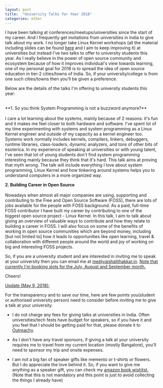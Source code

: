 ```yaml
---
layout: post
title:  "University Talks for Year 2018"
categories: other
---
```

I have been talking at conferences/meetups/universities since the start of my career. And I frequently get invitations from universities in India to give talk about my work. I no longer take Linux Kernel workshops (all the material including slides can be found <a href="https://github.com/nerdyvaishali/Linux-Kernel-Workshop">here</a> and I aim to keep improving it) at universities but instead I've two talks to offer to university students this year. As I really believe in the power of open source community and ecosystem because of how it improves individual's view towards learning, one of my personal goal for 2018 is to spread the idea of open source education in tier-2 cities/towns of India. So, if your university/college is from one such cities/towns then you'll be given a preference.

Below are the details of the talks I'm offering to university students this year:

<br>
**1. So you think System Programming is not a buzzword anymore?**
<br><br>
I care a lot learning about the systems, mainly because of 2 reasons:  it's fun and it makes me feel closer to both hardware and software. I've spent lot of my time experimenting with systems and system programming as a Linux Kernel engineer and outside of my capacity as a kernel engineer too. Systems work normally includes kernels, compilers, linkers, debuggers, runtime libraries, class-loaders, dynamic analyzers, and tons of other bits of esoterica. In my experience of speaking at universities or with young talent, I've seen that lot of young students don't find system programming interesting mainly because they think that it's hard. This talk aims at proving that myth wrong. The talk will include everything I love about system programming, Linux Kernel and how tinkering around systems helps you to understand computers in a more organized way.

**2. Building Career in Open Source**
<br><br>
Nowadays when almost all major companies are using, supporting and contributing to the Free and Open Source Software (FOSS), there are lots of jobs available for the people with FOSS background. As a paid, full-time FOSS contributor I have built my career by contributing to one of the biggest open source project - Linux Kernel. In this talk, I aim to talk about giving an overview of valuable ways to contribute and how they relate to building a career in FOSS. I will also focus on some of the benefits of working in open source communities which are beyond money, including [but not limited to] how it leads to opportunities like open learning, travel & collaboration with different people around the world and joy of working on big and interesting FOSS projects.

So, if you are a university student and are interested in inviting me to speak at your university then you can email me at <a href="mailto: me@vaishalithakkar.in">me@vaishalithakkar.in</a>. <u>Note that currently I'm booking slots for the July, August and September month.</u> 

Cheers!

<u>Update (May 9, 2018):</u>

For the transparency and to save our time, here are few points you(student or authorised university person) need to consider before inviting me to give a talk at your university.

- I do not charge any fees for giving talks at universities in India. Often universities/tech fests have budget for speakers, so if you have it and you feel that I should be getting paid for that, please donate it to <a href="https://www.outreachy.org/sponsor/donate/">Outreachy</a>.

- As I don't have any travel sponsors, if giving a talk at your university requires me to travel from my current location (mostly Bangalore), you'll need to sponsor my trip and onsite expenses.

- I am not a big fan of speaker gifts like memento or t-shirts or flowers. But I do appreciate the love behind it. So, if you want to give me anything as a speaker gift, you can check my <a href="https://www.amazon.in/gp/registry/wishlist/13NVETPGSJP48/ref=nav_wishlist_lists_1">amazon book wishlist.</a> (Note that this is not mandatory and this point is just to avoid collecting the things I already have)
